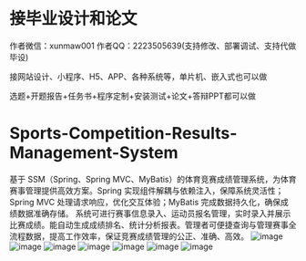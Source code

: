# 接毕业设计和论文
作者微信：xunmaw001  作者QQ：2223505639(支持修改、部署调试、支持代做毕设)

接网站设计、小程序、H5、APP、各种系统等，单片机、嵌入式也可以做

选题+开题报告+任务书+程序定制+安装测试+论文+答辩PPT都可以做
# Sports-Competition-Results-Management-System
基于 SSM（Spring、Spring MVC、MyBatis）的体育竞赛成绩管理系统，为体育赛事管理提供高效方案。Spring 实现组件解耦与依赖注入，保障系统灵活性；Spring MVC 处理请求响应，优化交互体验；MyBatis 完成数据持久化，确保成绩数据准确存储。  系统可进行赛事信息录入、运动员报名管理，实时录入并展示比赛成绩。能自动生成成绩排名、统计分析报表。管理者可便捷查询与管理赛事全流程数据，提高工作效率，保证竞赛成绩管理的公正、准确、高效。 
![image](https://github.com/user-attachments/assets/d5a9178a-b8db-496f-9f44-b753819896f1)
![image](https://github.com/user-attachments/assets/3187916f-9091-4af9-8015-a76309fc20f1)
![image](https://github.com/user-attachments/assets/e824d2c8-54a6-4ea7-8730-3a8401665f2d)
![image](https://github.com/user-attachments/assets/e65fcc79-3aeb-4d3e-98ee-6a9363fc3aec)
![image](https://github.com/user-attachments/assets/4aa1fc22-2183-4847-b949-20a57ef66cee)
![image](https://github.com/user-attachments/assets/cef0c5d9-db3b-472a-b5e2-3c5c48d20ece)
![image](https://github.com/user-attachments/assets/4a288b8a-6006-4f91-9541-9cd601e6e5cf)
